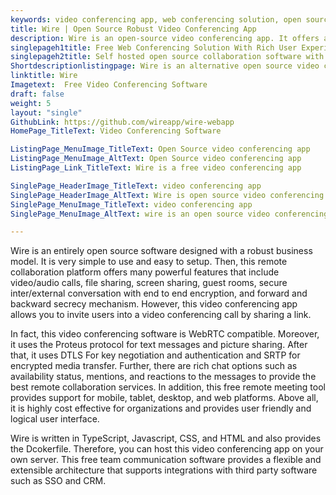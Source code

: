 ```yaml
---
keywords: video conferencing app, web conferencing solution, open source collaboration software, free team communication software, remote meeting tool
title: Wire | Open Source Robust Video Conferencing App
description: Wire is an open-source video conferencing app. It offers a wide range of features as file sharing, secured video/audio conversation, WebRTC enabled, and more.
singlepageh1title: Free Web Conferencing Solution With Rich User Experience
singlepageh2title: Self hosted open source collaboration software with enterprise security standards. It is WebRTC compatible and provides trusted internal/external conversations.
Shortdescriptionlistingpage: Wire is an alternative open source video conferencing app. It is secure, advanced and comes up with many features such as file sharing, rich chat options, and more.
linktitle: Wire
Imagetext:  Free Video Conferencing Software
draft: false
weight: 5
layout: "single"
GithubLink: https://github.com/wireapp/wire-webapp
HomePage_TitleText: Video Conferencing Software

ListingPage_MenuImage_TitleText: Open Source video conferencing app
ListingPage_MenuImage_AltText: Open Source video conferencing app
ListingPage_Link_TitleText: Wire is a free video conferencing app

SinglePage_HeaderImage_TitleText: video conferencing app
SinglePage_HeaderImage_AltText: Wire is open source video conferencing app
SinglePage_MenuImage_TitleText: video conferencing app
SinglePage_MenuImage_AltText: wire is an open source video conferencing app

---
```


Wire is an entirely open source software designed with a robust business model. It is very simple to use and easy to setup. Then, this remote collaboration platform offers many powerful features that include video/audio calls, file sharing, screen sharing, guest rooms, secure inter/external conversation with end to end encryption, and forward and backward secrecy mechanism. However, this video conferencing app allows you to invite users into a video conferencing call by sharing a link.

In fact, this video conferencing software is WebRTC compatible. Moreover, it uses the Proteus protocol for text messages and picture sharing. After that, it uses DTLS For key negotiation and authentication and SRTP for encrypted media transfer. Further, there are rich chat options such as availability status, mentions, and reactions to the messages to provide the best remote collaboration services. In addition, this free remote meeting tool provides support for mobile, tablet, desktop, and web platforms. Above all, it is highly cost effective for organizations and provides user friendly and logical user interface.

Wire is written in TypeScript, Javascript, CSS, and HTML and also provides the Dcokerfile. Therefore, you can host this video conferencing app on your own server. This free team communication software provides a flexible and extensible architecture that supports integrations with third party software such as SSO and CRM.

<a class="anchor" id="requirements" name="requirements" style="font-size: 12.16px;"></a>
